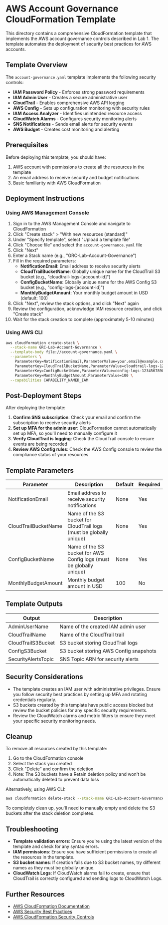 # AWS Account Governance CloudFormation Template

This directory contains a comprehensive CloudFormation template that implements the AWS account governance controls described in Lab 1. The template automates the deployment of security best practices for AWS accounts.

## Template Overview

The `account-governance.yaml` template implements the following security controls:

- **IAM Password Policy** - Enforces strong password requirements
- **IAM Admin User** - Creates a secure administrative user
- **CloudTrail** - Enables comprehensive AWS API logging
- **AWS Config** - Sets up configuration monitoring with security rules
- **IAM Access Analyzer** - Identifies unintended resource access
- **CloudWatch Alarms** - Configures security monitoring alerts
- **SNS Notifications** - Sends email alerts for security events
- **AWS Budget** - Creates cost monitoring and alerting

## Prerequisites

Before deploying this template, you should have:

1. AWS account with permissions to create all the resources in the template
2. An email address to receive security and budget notifications
3. Basic familiarity with AWS CloudFormation

## Deployment Instructions

### Using AWS Management Console

1. Sign in to the AWS Management Console and navigate to CloudFormation
2. Click "Create stack" > "With new resources (standard)"
3. Under "Specify template", select "Upload a template file"
4. Click "Choose file" and select the `account-governance.yaml` file
5. Click "Next"
6. Enter a Stack name (e.g., "GRC-Lab-Account-Governance")
7. Fill in the required parameters:
   - **NotificationEmail**: Email address to receive security alerts
   - **CloudTrailBucketName**: Globally unique name for the CloudTrail S3 bucket (e.g., "cloudtrail-logs-[account-id]")
   - **ConfigBucketName**: Globally unique name for the AWS Config S3 bucket (e.g., "config-logs-[account-id]")
   - **MonthlyBudgetAmount**: Your monthly budget amount in USD (default: 100)
8. Click "Next", review the stack options, and click "Next" again
9. Review the configuration, acknowledge IAM resource creation, and click "Create stack"
10. Wait for the stack creation to complete (approximately 5-10 minutes)

### Using AWS CLI

```bash
aws cloudformation create-stack \
  --stack-name GRC-Lab-Account-Governance \
  --template-body file://account-governance.yaml \
  --parameters \
    ParameterKey=NotificationEmail,ParameterValue=your.email@example.com \
    ParameterKey=CloudTrailBucketName,ParameterValue=cloudtrail-logs-123456789012 \
    ParameterKey=ConfigBucketName,ParameterValue=config-logs-123456789012 \
    ParameterKey=MonthlyBudgetAmount,ParameterValue=100 \
  --capabilities CAPABILITY_NAMED_IAM
```

## Post-Deployment Steps

After deploying the template:

1. **Confirm SNS subscription**: Check your email and confirm the subscription to receive security alerts
2. **Set up MFA for the admin user**: CloudFormation cannot automatically set up MFA, so you'll need to manually configure it
3. **Verify CloudTrail is logging**: Check the CloudTrail console to ensure events are being recorded
4. **Review AWS Config rules**: Check the AWS Config console to review the compliance status of your resources

## Template Parameters

| Parameter | Description | Default | Required |
|-----------|-------------|---------|----------|
| NotificationEmail | Email address to receive security notifications | None | Yes |
| CloudTrailBucketName | Name of the S3 bucket for CloudTrail logs (must be globally unique) | None | Yes |
| ConfigBucketName | Name of the S3 bucket for AWS Config logs (must be globally unique) | None | Yes |
| MonthlyBudgetAmount | Monthly budget amount in USD | 100 | No |

## Template Outputs

| Output | Description |
|--------|-------------|
| AdminUserName | Name of the created IAM admin user |
| CloudTrailName | Name of the CloudTrail trail |
| CloudTrailS3Bucket | S3 bucket storing CloudTrail logs |
| ConfigS3Bucket | S3 bucket storing AWS Config snapshots |
| SecurityAlertsTopic | SNS Topic ARN for security alerts |

## Security Considerations

- The template creates an IAM user with administrative privileges. Ensure you follow security best practices by setting up MFA and rotating credentials regularly.
- S3 buckets created by this template have public access blocked but review the bucket policies for any specific security requirements.
- Review the CloudWatch alarms and metric filters to ensure they meet your specific security monitoring needs.

## Cleanup

To remove all resources created by this template:

1. Go to the CloudFormation console
2. Select the stack you created
3. Click "Delete" and confirm the deletion
4. Note: The S3 buckets have a Retain deletion policy and won't be automatically deleted to prevent data loss

Alternatively, using AWS CLI:

```bash
aws cloudformation delete-stack --stack-name GRC-Lab-Account-Governance
```

To completely clean up, you'll need to manually empty and delete the S3 buckets after the stack deletion completes.

## Troubleshooting

- **Template validation errors**: Ensure you're using the latest version of the template and check for any syntax errors.
- **IAM permissions**: Ensure you have sufficient permissions to create all the resources in the template.
- **S3 bucket names**: If creation fails due to S3 bucket names, try different names as they must be globally unique.
- **CloudWatch Logs**: If CloudWatch alarms fail to create, ensure that CloudTrail is correctly configured and sending logs to CloudWatch Logs.

## Further Resources

- [AWS CloudFormation Documentation](https://docs.aws.amazon.com/cloudformation/)
- [AWS Security Best Practices](https://aws.amazon.com/architecture/security-identity-compliance/best-practices/)
- [AWS CloudFormation Security Controls](https://docs.aws.amazon.com/AWSCloudFormation/latest/UserGuide/security-controls.html) 